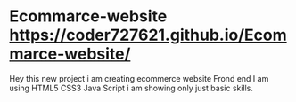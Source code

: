 # Ecommarce-website https://coder727621.github.io/Ecommarce-website/
Hey this new project  i am  creating ecommerce website Frond end I am using HTML5 CSS3 Java Script  i am showing only just basic skills.  
